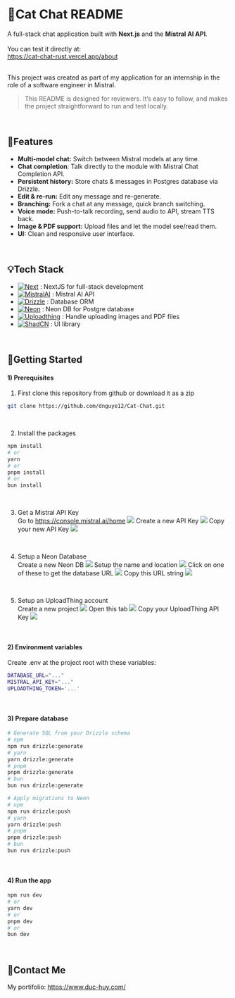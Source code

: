 # 👋Cat Chat README

A full-stack chat application built with **Next.js** and the **Mistral AI API**.
<br/>
<br/>
You can test it directly at:<br/>
https://cat-chat-rust.vercel.app/about
<br/><br/>

This project was created as part of my application for an internship in the role of a software engineer in Mistral.

> This README is designed for reviewers. It’s easy to follow, and makes the project straightforward to run and test locally.
<br/>

## 🔧Features
* **Multi-model chat:** Switch between Mistral models at any time.
* **Chat completion**: Talk directly to the module with Mistral Chat Completion API.
* **Persistent history:** Store chats & messages in Postgres database via Drizzle.
* **Edit & re-run:** Edit any message and re-generate.
* **Branching:** Fork a chat at any message, quick branch switching.
* **Voice mode:** Push-to-talk recording, send audio to API, stream TTS back.
* **Image & PDF support:** Upload files and let the model see/read them.
* **UI:** Clean and responsive user interface.
<br>

## 💡Tech Stack
[Next.js]: https://img.shields.io/badge/next.js-000000?style=for-the-badge&logo=nextdotjs&logoColor=white
[Next-url]: https://nextjs.org/
[MistralAI]: https://img.shields.io/badge/mistralai-FA520F?style=for-the-badge&logo=mistralai&logoColor=white
[Mistral-url]: https://mistral.ai/
[Drizzle]: https://img.shields.io/badge/drizzle-C5F74F?style=for-the-badge&logo=drizzle&logoColor=black
[Drizzlel-url]: https://orm.drizzle.team/
[Neon]: https://img.shields.io/badge/neondb-47A248?style=for-the-badge&logo=postgresql&logoColor=white
[Neon-url]: https://neon.com/
[Uploadthing]: https://img.shields.io/badge/uploadthing-FF000F?style=for-the-badge&logo=databricks&logoColor=white
[Uploadthing-url]: https://uploadthing.com/
[ShadCN]: https://img.shields.io/badge/shadcnui-000000?style=for-the-badge&logo=shadcnui&logoColor=white
[ShadCN-url]: https://ui.shadcn.com/
* [![Next][Next.js]][Next-url] : NextJS for full-stack development
* [![MistralAI][MistralAI]][Mistral-url] : Mistral AI API
* [![Drizzle][Drizzle]][Drizzlel-url] : Database ORM
* [![Neon][Neon]][Neon-url] : Neon DB for Postgre database
* [![Uploadthing][Uploadthing]][Uploadthing-url] : Handle uploading images and PDF files
* [![ShadCN][ShadCN]][ShadCN-url] :  UI library
<br>

## 📖Getting Started
#### 1) Prerequisites
1. First clone this repository from github or download it as a zip
```bash
git clone https://github.com/dnguye12/Cat-Chat.git
```
<br/>

2. Install the packages
```bash
npm install
# or
yarn
# or
pnpm install
# or
bun install
```
<br/>

3. Get a Mistral API Key<br>
Go to https://console.mistral.ai/home
![](https://i.ibb.co/N2ny86Hy/001.png)
Create a new API Key
![](https://i.ibb.co/xtTXkDRZ/002.png)
Copy your new API Key
![](https://i.ibb.co/ZRw9TpSC/003.png?v2)

<br>

4. Setup a Neon Database<br>
Create a new Neon DB
![](https://i.ibb.co/rKZ1XL2g/004.png)
Setup the name and location
![](https://i.ibb.co/M51Gcncb/005.png)
Click on one of these to get the database URL
![](https://i.ibb.co/39mH4q5k/006.png)
Copy this URL string
![](https://i.ibb.co/MQzYS82/007.png?v2)

<br>

5. Setup  an UploadThing account<br>
Create a new project
![](https://i.ibb.co/yzn1tns/008.png)
Open this tab
![](https://i.ibb.co/95w9n2T/009.png)
Copy your UploadThing API Key
![](https://i.ibb.co/HDRhbGR7/010.png?v2)

<br>

#### 2) Environment variables
Create .env at the project root with these variables:
```bash
DATABASE_URL="..."
MISTRAL_API_KEY="..."
UPLOADTHING_TOKEN='...'
```
<br />

#### 3) Prepare database
```bash
# Generate SQL from your Drizzle schema
# npm
npm run drizzle:generate
# yarn
yarn drizzle:generate
# pnpm
pnpm drizzle:generate
# bun
bun run drizzle:generate

# Apply migrations to Neon
# npm
npm run drizzle:push
# yarn
yarn drizzle:push
# pnpm
pnpm drizzle:push
# bun
bun run drizzle:push
```
<br />

#### 4) Run the app
```bash
npm run dev
# or
yarn dev
# or
pnpm dev
# or
bun dev
```
<br />

## 🤗Contact Me
My portifolio: https://www.duc-huy.com/